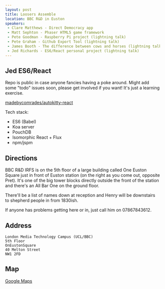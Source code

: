 ```yaml
---
layout: post
title: Loosers Assemble
location: BBC R&D in Euston
speakers:
 - Clare Matthews - Direct Democracy app
 - Matt Sephton - Phaser HTML5 game framework
 - Pete Goodman - Raspberry Pi project (lightning talk)
 - Pete Graham - Github Export Tool (lightning talk)
 - James Booth - The difference between cows and horses (lightning talk)
 - Jed Richards - ES6/React personal project (lightning talk)
---
```


## Jed ES6/React

Repo is public in case anyone fancies having a poke around. Might add some "todo" issues soon, please get involved if you want! It's just a learning exercise.

[madebycomrades/autokitty-react](https://github.com/madebycomrades/autokitty-react)

Tech stack:

- ES6 (Babel)
- Koa server
- PouchDB
- Isomorphic React + Flux
- npm/jspm

## Directions

BBC R&D IRFS is on the 5th floor of a large building called One Euston Square just in front of Euston station (on the right as you come out, opposite Pret). It's one of the big tower blocks directly outside the front of the station and there's an All Bar One on the ground floor.

There'll be a list of names down at reception and Henry will be downstairs to shepherd people in from 1830ish.

If anyone has problems getting here or in, just call him on 07867843612.

## Address

```
London Media Technology Campus (UCL/BBC)
5th Floor
OnEustonSquare
40 Melton Street
NW1 2FD
```

## Map

[Google Maps](https://www.google.co.uk/maps/place/40+Melton+Street,+Kings+Cross,+London+NW1+2FD/)
